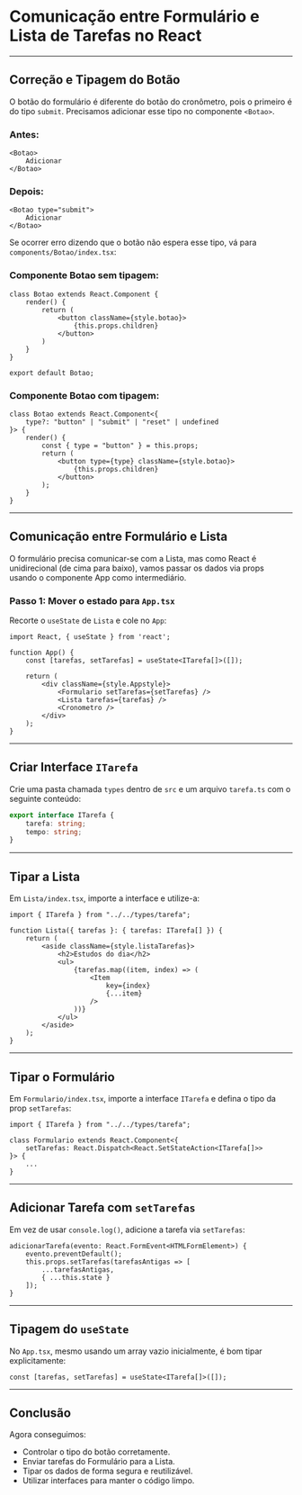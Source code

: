 
# Comunicação entre Formulário e Lista de Tarefas no React



---

## Correção e Tipagem do Botão

O botão do formulário é diferente do botão do cronômetro, pois o primeiro é do tipo `submit`. Precisamos adicionar esse tipo no componente `<Botao>`.

### Antes:
```tsx
<Botao>
    Adicionar
</Botao>
```

### Depois:
```tsx
<Botao type="submit">
    Adicionar
</Botao>
```

Se ocorrer erro dizendo que o botão não espera esse tipo, vá para `components/Botao/index.tsx`:

### Componente Botao sem tipagem:
```tsx
class Botao extends React.Component {
    render() {
        return (
            <button className={style.botao}>
                {this.props.children}
            </button>
        )
    }
}

export default Botao;
```

### Componente Botao com tipagem:
```tsx
class Botao extends React.Component<{
    type?: "button" | "submit" | "reset" | undefined
}> {
    render() {
        const { type = "button" } = this.props;
        return (
            <button type={type} className={style.botao}>
                {this.props.children}
            </button>
        );
    }
}
```

---

## Comunicação entre Formulário e Lista

O formulário precisa comunicar-se com a Lista, mas como React é unidirecional (de cima para baixo), vamos passar os dados via props usando o componente App como intermediário.

### Passo 1: Mover o estado para `App.tsx`

Recorte o `useState` de `Lista` e cole no `App`:

```tsx
import React, { useState } from 'react';

function App() { 
    const [tarefas, setTarefas] = useState<ITarefa[]>([]);

    return (
        <div className={style.Appstyle}>
            <Formulario setTarefas={setTarefas} />
            <Lista tarefas={tarefas} />
            <Cronometro />
        </div>
    );
}
```

---

## Criar Interface `ITarefa`

Crie uma pasta chamada `types` dentro de `src` e um arquivo `tarefa.ts` com o seguinte conteúdo:

```ts
export interface ITarefa {
    tarefa: string;
    tempo: string;
}
```

---

## Tipar a Lista

Em `Lista/index.tsx`, importe a interface e utilize-a:

```tsx
import { ITarefa } from "../../types/tarefa";

function Lista({ tarefas }: { tarefas: ITarefa[] }) {
    return (
        <aside className={style.listaTarefas}>
            <h2>Estudos do dia</h2>
            <ul>
                {tarefas.map((item, index) => (
                    <Item
                        key={index}
                        {...item}
                    />
                ))}
            </ul>
        </aside>
    );
}
```

---

## Tipar o Formulário

Em `Formulario/index.tsx`, importe a interface `ITarefa` e defina o tipo da prop `setTarefas`:

```tsx
import { ITarefa } from "../../types/tarefa";

class Formulario extends React.Component<{
    setTarefas: React.Dispatch<React.SetStateAction<ITarefa[]>>
}> {
    ...
}
```

---

## Adicionar Tarefa com `setTarefas`

Em vez de usar `console.log()`, adicione a tarefa via `setTarefas`:

```tsx
adicionarTarefa(evento: React.FormEvent<HTMLFormElement>) {
    evento.preventDefault();
    this.props.setTarefas(tarefasAntigas => [
        ...tarefasAntigas,
        { ...this.state }
    ]);
}
```

---

## Tipagem do `useState`

No `App.tsx`, mesmo usando um array vazio inicialmente, é bom tipar explicitamente:

```tsx
const [tarefas, setTarefas] = useState<ITarefa[]>([]);
```

---

## Conclusão

Agora conseguimos:

- Controlar o tipo do botão corretamente.
- Enviar tarefas do Formulário para a Lista.
- Tipar os dados de forma segura e reutilizável.
- Utilizar interfaces para manter o código limpo.


